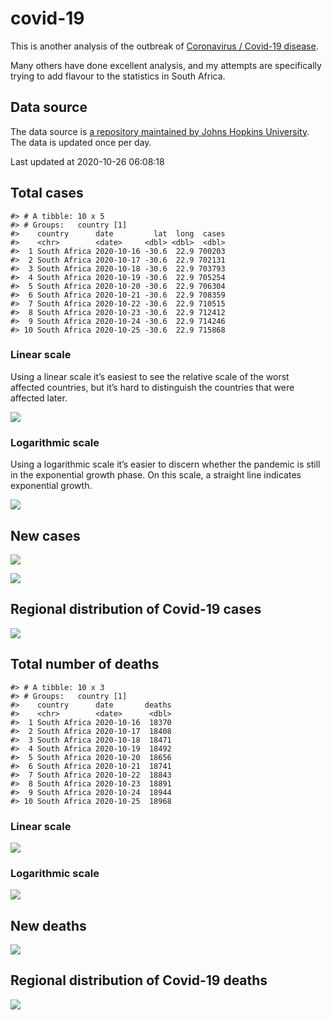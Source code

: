 
<!-- README.md is generated from README.Rmd. Please edit that file -->

covid-19
========

<!-- badges: start -->
<!-- badges: end -->

This is another analysis of the outbreak of [Coronavirus / Covid-19
disease](https://en.wikipedia.org/wiki/Coronavirus_disease_2019).

Many others have done excellent analysis, and my attempts are
specifically trying to add flavour to the statistics in South Africa.

Data source
-----------

The data source is [a repository maintained by Johns Hopkins
University](https://github.com/CSSEGISandData/COVID-19). The data is
updated once per day.

Last updated at 2020-10-26 06:08:18

Total cases
-----------

    #> # A tibble: 10 x 5
    #> # Groups:   country [1]
    #>    country      date         lat  long  cases
    #>    <chr>        <date>     <dbl> <dbl>  <dbl>
    #>  1 South Africa 2020-10-16 -30.6  22.9 700203
    #>  2 South Africa 2020-10-17 -30.6  22.9 702131
    #>  3 South Africa 2020-10-18 -30.6  22.9 703793
    #>  4 South Africa 2020-10-19 -30.6  22.9 705254
    #>  5 South Africa 2020-10-20 -30.6  22.9 706304
    #>  6 South Africa 2020-10-21 -30.6  22.9 708359
    #>  7 South Africa 2020-10-22 -30.6  22.9 710515
    #>  8 South Africa 2020-10-23 -30.6  22.9 712412
    #>  9 South Africa 2020-10-24 -30.6  22.9 714246
    #> 10 South Africa 2020-10-25 -30.6  22.9 715868

### Linear scale

Using a linear scale it’s easiest to see the relative scale of the worst
affected countries, but it’s hard to distinguish the countries that were
affected later.

![](README_files/figure-gfm/unnamed-chunk-3-1.png)<!-- -->

### Logarithmic scale

Using a logarithmic scale it’s easier to discern whether the pandemic is
still in the exponential growth phase. On this scale, a straight line
indicates exponential growth.

![](README_files/figure-gfm/unnamed-chunk-4-1.png)<!-- -->

New cases
---------

![](README_files/figure-gfm/new-cases-1.png)<!-- -->

![](README_files/figure-gfm/new-cases-plot-1.png)<!-- -->

Regional distribution of Covid-19 cases
---------------------------------------

![](README_files/figure-gfm/unnamed-chunk-5-1.png)<!-- -->

Total number of deaths
----------------------

    #> # A tibble: 10 x 3
    #> # Groups:   country [1]
    #>    country      date       deaths
    #>    <chr>        <date>      <dbl>
    #>  1 South Africa 2020-10-16  18370
    #>  2 South Africa 2020-10-17  18408
    #>  3 South Africa 2020-10-18  18471
    #>  4 South Africa 2020-10-19  18492
    #>  5 South Africa 2020-10-20  18656
    #>  6 South Africa 2020-10-21  18741
    #>  7 South Africa 2020-10-22  18843
    #>  8 South Africa 2020-10-23  18891
    #>  9 South Africa 2020-10-24  18944
    #> 10 South Africa 2020-10-25  18968

### Linear scale

![](README_files/figure-gfm/unnamed-chunk-10-1.png)<!-- -->

### Logarithmic scale

![](README_files/figure-gfm/unnamed-chunk-11-1.png)<!-- -->

New deaths
----------

![](README_files/figure-gfm/unnamed-chunk-12-1.png)<!-- -->

Regional distribution of Covid-19 deaths
----------------------------------------

![](README_files/figure-gfm/unnamed-chunk-13-1.png)<!-- -->
